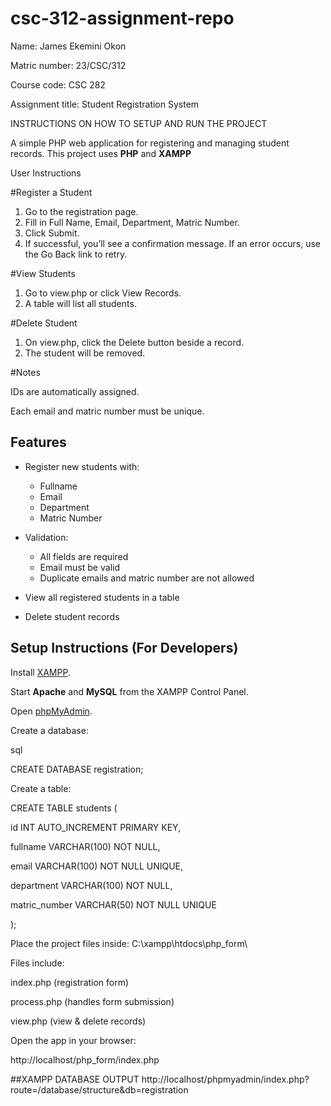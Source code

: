 # csc-312-assignment-repo
Name: James Ekemini Okon

Matric number: 23/CSC/312

Course code: CSC 282

Assignment title: Student Registration System 


INSTRUCTIONS ON HOW TO SETUP AND RUN THE PROJECT 

A simple PHP web application for registering and managing student records. 
This project uses **PHP** and **XAMPP**

User Instructions

#Register a Student

1. Go to the registration page.
2. Fill in Full Name, Email, Department, Matric Number.
3. Click Submit.
4. If successful, you’ll see a confirmation message.
If an error occurs, use the Go Back link to retry.

#View Students
1. Go to view.php or click View Records.
2. A table will list all students.
   
#Delete Student
1. On view.php, click the Delete button beside a record.
2. The student will be removed.

#Notes

IDs are automatically assigned.

Each email and matric number must be unique.


## Features
- Register new students with:
  - Fullname
  - Email
  - Department
  - Matric Number
    
- Validation:
  - All fields are required
  - Email must be valid
  - Duplicate emails and matric number are not allowed
    
- View all registered students in a table
- Delete student records

## Setup Instructions (For Developers)

  Install [XAMPP](https://www.apachefriends.org/index.html).
  
  Start **Apache** and **MySQL** from the XAMPP Control Panel.
  
  Open [phpMyAdmin](http://localhost/phpmyadmin/).
  
  Create a database:
  
  sql
  
  CREATE DATABASE registration;
  
  Create a table:
  
  CREATE TABLE students (
  
  id INT AUTO_INCREMENT PRIMARY KEY,
  
  fullname VARCHAR(100) NOT NULL,
  
  email VARCHAR(100) NOT NULL UNIQUE,
  
  department VARCHAR(100) NOT NULL,
  
  matric_number VARCHAR(50) NOT NULL UNIQUE

);


Place the project files inside: C:\xampp\htdocs\php_form\

Files include:

index.php (registration form)

process.php (handles form submission)

view.php (view & delete records)


Open the app in your browser:

http://localhost/php_form/index.php

##XAMPP DATABASE OUTPUT 
http://localhost/phpmyadmin/index.php?route=/database/structure&db=registration


